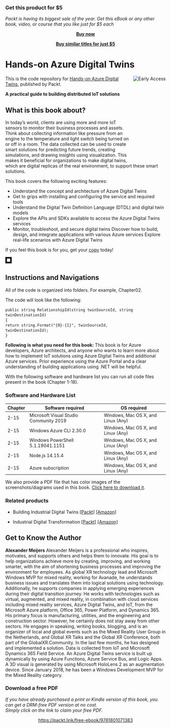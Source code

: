 
### Get this product for $5

<i>Packt is having its biggest sale of the year. Get this eBook or any other book, video, or course that you like just for $5 each</i>


<b><p align='center'>[Buy now](https://packt.link/9781801071383)</p></b>


<b><p align='center'>[Buy similar titles for just $5](https://subscription.packtpub.com/search)</p></b>


# Hands-on Azure Digital Twins

<a href="https://www.packtpub.com/iot-hardware/hands-on-azure-digital-twins?utm_source=github&utm_medium=repository&utm_campaign=9781801071383"><img src="https://static.packt-cdn.com/products/9781801071383/cover/smaller" alt="Early Access" height="256px" align="right"></a>

This is the code repository for [Hands-on Azure Digital Twins](https://www.packtpub.com/iot-hardware/hands-on-azure-digital-twins?utm_source=github&utm_medium=repository&utm_campaign=9781801071383), published by Packt.

**A practical guide to building distributed IoT solutions**

## What is this book about?
In today’s world, clients are using more and more IoT sensors to monitor their business processes and assets. Think about collecting information like pressure from an engine to the temperature and light switch being turned on or off in a room. The data collected can be used to create smart solutions for predicting future trends, creating simulations, and drawing insights using visualization. This makes it beneficial for organizations to make digital twins, which are digital replicas of the real environment, to support these smart solutions. 

This book covers the following exciting features:
* Understand the concept and architecture of Azure Digital Twins
* Get to grips with installing and configuring the service and required tools
* Understand the Digital Twin Definition Language (DTDL) and digital twin models
* Explore the APIs and SDKs available to access the Azure Digital Twins services
* Monitor, troubleshoot, and secure digital twins
Discover how to build, design, and integrate applications with various Azure services
Explore real-life scenarios with Azure Digital Twins

If you feel this book is for you, get your [copy](https://www.amazon.com/dp/1801071381) today!

<a href="https://www.packtpub.com/?utm_source=github&utm_medium=banner&utm_campaign=GitHubBanner"><img src="https://raw.githubusercontent.com/PacktPublishing/GitHub/master/GitHub.png" 
alt="https://www.packtpub.com/" border="5" /></a>

## Instructions and Navigations
All of the code is organized into folders. For example, Chapter02.

The code will look like the following:
```
public string RelationshipId(string twinSourceId, string
twinDestinationId)
{
return string.Format("{0}-{1}", twinSourceId,
twinDestinationId);
}
```

**Following is what you need for this book:**
This book is for Azure developers, Azure architects, and anyone who wants to learn more about how to implement IoT solutions using Azure Digital Twins and additional Azure services. Prior experience using the Azure Portal and a clear understanding of building applications using .NET will be helpful.

With the following software and hardware list you can run all code files present in the book (Chapter 1-18).
### Software and Hardware List
| Chapter | Software required | OS required |
| -------- | ------------------------------------ | ----------------------------------- |
| 2-15 | Microsoft Visual Studio Community 2019 | Windows, Mac OS X, and Linux (Any) |
| 2-15 | Windows Azure CLI 2.30.0 | Windows, Mac OS X, and Linux (Any) |
| 2-15 | Windows PowerShell 5.1.19041.1151 | Windows, Mac OS X, and Linux (Any) |
| 2-15 | Node.js 14.15.4 | Windows, Mac OS X, and Linux (Any) |
| 2-15 |  Azure subscription | Windows, Mac OS X, and Linux (Any) |

We also provide a PDF file that has color images of the screenshots/diagrams used in this book. [Click here to download it](https://static.packt-cdn.com/downloads/9781801071383_ColorImages.pdf).

### Related products
* Building Industrial Digital Twins [[Packt]](https://www.packtpub.com/product/building-industrial-digital-twins/9781839219078?utm_source=github&utm_medium=repository&utm_campaign=9781839219078) [[Amazon]](https://www.amazon.com/dp/1839219076)

* Industrial Digital Transformation [[Packt]](https://www.packtpub.com/product/industrial-digital-transformation/9781800207677?utm_source=github&utm_medium=repository&utm_campaign=9781800207677) [[Amazon]](https://www.amazon.com/dp/1800207670)

## Get to Know the Author
**Alexander Meijers**
Alexander Meijers is a professional who inspires, motivates, and supports others and helps them to innovate. His goal is to help organizations achieve more by creating, improving, and working smarter, with the aim of shortening business processes and improving the environment for employees.
As global XR technology lead and Microsoft Windows MVP for mixed reality, working for Avanade, he understands business issues and translates them into logical solutions using technology. Additionally, he supports companies in applying emerging experiences during their digital transition journey.
He works with technologies such as virtual, augmented, and mixed reality, in combination with cloud services including mixed reality services, Azure Digital Twins, and IoT, from the Microsoft Azure platform, Office 365, Power Platform, and Dynamics 365.
His primary focus is manufacturing, utilities, and the engineering and construction sector. However, he certainly does not stay away from other sectors.
He engages in speaking, writing books, blogging, and is an organizer of local and global events such as the Mixed Reality User Group in the Netherlands, and Global XR Talks and the Global XR Conference, both part of the GlobalXR.Community.
In the last few months, he has designed and implemented a solution. Data is collected from IoT and Microsoft Dynamics 365 Field Service. An Azure Digital Twins service is built up dynamically by using Azure Functions, Azure Service Bus, and Logic Apps. A 3D visual is generated by using Microsoft HoloLens 2 as an augmentation device.
Since January 2018, he has been a Windows Development MVP for the Mixed Reality category.

### Download a free PDF

 <i>If you have already purchased a print or Kindle version of this book, you can get a DRM-free PDF version at no cost.<br>Simply click on the link to claim your free PDF.</i>
<p align="center"> <a href="https://packt.link/free-ebook/9781801071383">https://packt.link/free-ebook/9781801071383 </a> </p>